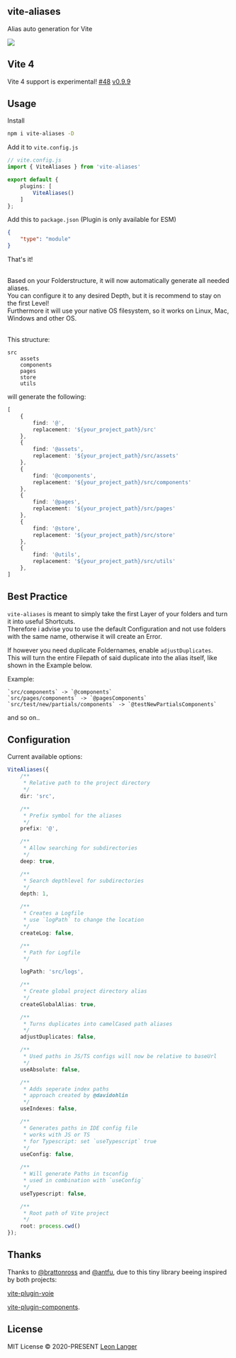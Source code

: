 <h2 align="left">vite-aliases</h2>

<p align="left">Alias auto generation for Vite</p>

<p align="left">
<a href="https://www.npmjs.com/package/vite-aliases">
<img src="https://img.shields.io/npm/v/vite-aliases?color=222&style=flat-square">
</a>
</p>

## Vite 4
Vite 4 support is experimental! [#48](https://github.com/Subwaytime/vite-aliases/issues/48) [v0.9.9](https://github.com/Subwaytime/vite-aliases/releases/tag/v0.9.9)

## Usage

Install

```bash
npm i vite-aliases -D
```

Add it to `vite.config.js`

```ts
// vite.config.js
import { ViteAliases } from 'vite-aliases'

export default {
	plugins: [
		ViteAliases()
	]
};

```

Add this to `package.json` (Plugin is only available for ESM)
```json
{
	"type": "module"
}
```

That's it!

<p>
<br/>
Based on your Folderstructure, it will now automatically generate all needed aliases.
<br />
You can configure it to any desired Depth, but it is recommend to stay on the first Level!
<br />
Furthermore it will use your native OS filesystem, so it works on Linux, Mac, Windows and other OS.
</p>

<br />
This structure:

```
src
    assets
    components
    pages
    store
    utils
```

will generate the following:

```ts
[
	{
		find: '@',
		replacement: '${your_project_path}/src'
	},
	{
		find: '@assets',
		replacement: '${your_project_path}/src/assets'
	},
	{
		find: '@components',
		replacement: '${your_project_path}/src/components'
	},
	{
		find: '@pages',
		replacement: '${your_project_path}/src/pages'
	},
	{
		find: '@store',
		replacement: '${your_project_path}/src/store'
	},
	{
		find: '@utils',
		replacement: '${your_project_path}/src/utils'
	},
]
```

## Best Practice

`vite-aliases` is meant to simply take the first Layer of your folders and turn it into useful Shortcuts.
<br />
Therefore i advise you to use the default Configuration and not use folders with the same name, otherwise it will create an Error.

If however you need duplicate Foldernames, enable `adjustDuplicates`.
<br />
This will turn the entire Filepath of said duplicate into the alias itself, like shown in the Example below.

Example:
```
`src/components` -> `@components`
`src/pages/components` -> `@pagesComponents`
`src/test/new/partials/components` -> `@testNewPartialsComponents`
```
and so on..

## Configuration

Current available options:

```ts
ViteAliases({
	/**
	 * Relative path to the project directory
	 */
	dir: 'src',

	/**
	 * Prefix symbol for the aliases
	 */
	prefix: '@',

	/**
	 * Allow searching for subdirectories
	 */
	deep: true,

	/**
	 * Search depthlevel for subdirectories
	 */
	depth: 1,

	/**
	 * Creates a Logfile
	 * use `logPath` to change the location
	 */
	createLog: false,

	/**
	 * Path for Logfile
	 */

	logPath: 'src/logs',

	/**
	 * Create global project directory alias
	 */
	createGlobalAlias: true,

	/**
	 * Turns duplicates into camelCased path aliases
	 */
	adjustDuplicates: false,

	/**
	 * Used paths in JS/TS configs will now be relative to baseUrl
	 */
	useAbsolute: false,

	/**
	 * Adds seperate index paths
	 * approach created by @davidohlin
	 */
	useIndexes: false,

	/**
	 * Generates paths in IDE config file
	 * works with JS or TS
	 * for Typescript: set `useTypescript` true
	 */
	useConfig: false,

	/**
	 * Will generate Paths in tsconfig
	 * used in combination with `useConfig`
	 */
	useTypescript: false,

	/**
	 * Root path of Vite project
	 */
	root: process.cwd()
});
```

## Thanks

Thanks to [@brattonross](https://github.com/brattonross) and [@antfu](https://github.com/antfu),
due to this tiny library beeing inspired by both projects:

[vite-plugin-voie](https://github.com/vamplate/vite-plugin-voie)

[vite-plugin-components](https://github.com/antfu/vite-plugin-components).

## License

MIT License © 2020-PRESENT [Leon Langer](https://github.com/subwaytime)

